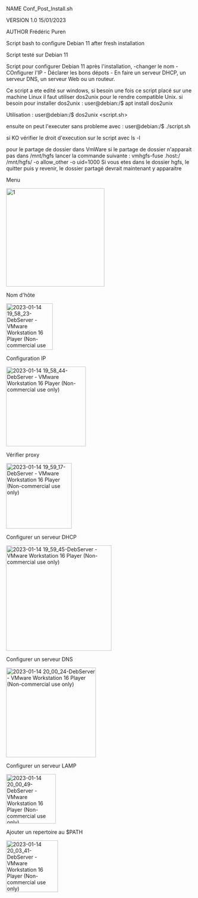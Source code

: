 NAME		Conf_Post_Install.sh

VERSION		1.0  15/01/2023

AUTHOR		Frédéric Puren


Script bash to configure Debian 11 after fresh installation

Script testé sur Debian 11

Script pour configurer Debian 11 après l'installation,
	-changer le nom
	- COnfigurer l'IP
	- Déclarer les bons dépots
	- En faire un serveur DHCP, un serveur DNS, un serveur Web ou un routeur.


Ce script a ete edité sur windows, si besoin une fois ce script placé sur une machine Linux il faut utiliser dos2unix pour le rendre compatible Unix.
si besoin pour installer dos2unix :
user@debian:/$ apt install dos2unix

Utilisation :
user@debian:/$ dos2unix <script.sh>

ensuite on peut l'executer sans probleme avec :
user@debian:/$ ./script.sh

si KO vérifier le droit d'execution sur le script avec ls -l

pour le partage de dossier dans VmWare
si le partage de dossier n'apparait pas dans /mnt/hgfs
lancer la commande suivante : vmhgfs-fuse .host:/ /mnt/hgfs/ -o allow_other -o uid=1000
Si vous etes dans le dossier hgfs, le quitter puis y revenir, le dossier partagé devrait maintenant y apparaitre



Menu

<img width="264" alt="1" src="https://user-images.githubusercontent.com/105367565/212493127-68d01b87-8386-49f7-b59f-bb529b92d84b.png">


Nom d'hôte

<img width="125" alt="2023-01-14 19_58_23-DebServer - VMware Workstation 16 Player (Non-commercial use only)" src="https://user-images.githubusercontent.com/105367565/212493162-79cc8398-12f1-4768-809d-5885a1d3403c.png">


Configuration IP

<img width="214" alt="2023-01-14 19_58_44-DebServer - VMware Workstation 16 Player (Non-commercial use only)" src="https://user-images.githubusercontent.com/105367565/212493173-e49069d6-fcb9-48c9-a9b7-3655c491bc15.png">


Vérifier proxy

<img width="176" alt="2023-01-14 19_59_17-DebServer - VMware Workstation 16 Player (Non-commercial use only)" src="https://user-images.githubusercontent.com/105367565/212493185-278feeb0-d620-4958-9007-88d85fae96cc.png">


Configurer un serveur DHCP

<img width="283" alt="2023-01-14 19_59_45-DebServer - VMware Workstation 16 Player (Non-commercial use only)" src="https://user-images.githubusercontent.com/105367565/212493196-1939ec6f-2752-44c2-a0fa-af8291137695.png">


Configurer un serveur DNS

<img width="241" alt="2023-01-14 20_00_24-DebServer - VMware Workstation 16 Player (Non-commercial use only)" src="https://user-images.githubusercontent.com/105367565/212493199-259afaeb-4051-48c3-92f0-344d9fffd93a.png">


Configurer un serveur LAMP

<img width="133" alt="2023-01-14 20_00_49-DebServer - VMware Workstation 16 Player (Non-commercial use only)" src="https://user-images.githubusercontent.com/105367565/212493209-9fffb8f7-0efb-439e-9dc6-59a92ee31e7a.png">


Ajouter un repertoire au $PATH

<img width="139" alt="2023-01-14 20_03_41-DebServer - VMware Workstation 16 Player (Non-commercial use only)" src="https://user-images.githubusercontent.com/105367565/212493214-0e638218-451b-4bef-b401-38947ec14ac8.png">

